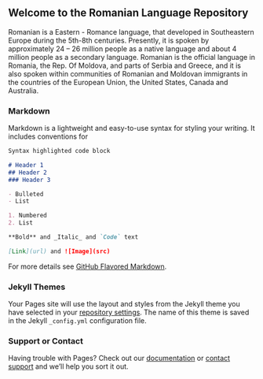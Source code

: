 ## **Welcome to the Romanian Language Repository**

Romanian is a Eastern - Romance language, that developed in Southeastern Europe during the 5th-8th centuries. Presently, it is spoken by approximately 24 – 26 million people as a native language and about 4 million people as a secondary language. Romanian is the official language in Romania, the Rep. Of Moldova, and parts of Serbia and Greece, and it is also spoken within communities of Romanian and Moldovan immigrants in the countries of the European Union, the United States, Canada and Australia. 

### Markdown

Markdown is a lightweight and easy-to-use syntax for styling your writing. It includes conventions for

```markdown
Syntax highlighted code block

# Header 1
## Header 2
### Header 3

- Bulleted
- List

1. Numbered
2. List

**Bold** and _Italic_ and `Code` text

[Link](url) and ![Image](src)
```

For more details see [GitHub Flavored Markdown](https://guides.github.com/features/mastering-markdown/).

### Jekyll Themes

Your Pages site will use the layout and styles from the Jekyll theme you have selected in your [repository settings](https://github.com/lmidriganciochina/romaniancorpus/settings). The name of this theme is saved in the Jekyll `_config.yml` configuration file.

### Support or Contact

Having trouble with Pages? Check out our [documentation](https://help.github.com/categories/github-pages-basics/) or [contact support](https://github.com/contact) and we’ll help you sort it out.
